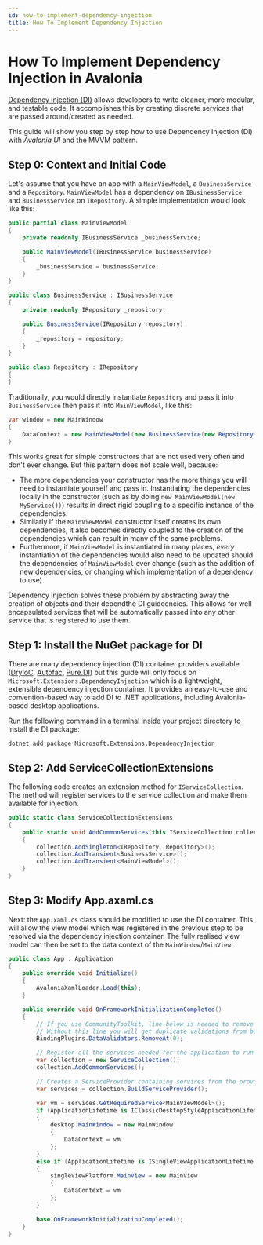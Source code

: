 ```yaml
---
id: how-to-implement-dependency-injection
title: How To Implement Dependency Injection
---
```


# How To Implement Dependency Injection in Avalonia

[Dependency injection (DI)](https://en.wikipedia.org/wiki/Dependency_injection) allows developers to write cleaner, more modular, and testable code. It accomplishes this by creating discrete services that are passed around/created as needed.

This guide will show you step by step how to use Dependency Injection (DI) with _Avalonia UI_ and the MVVM pattern. 

## Step 0: Context and Initial Code

Let's assume that you have an app with a `MainViewModel`, a `BusinessService` and a `Repository`. `MainViewModel` has a dependency on `IBusinessService` and `BusinessService` on `IRepository`. A simple implementation would look like this:

```csharp
public partial class MainViewModel
{
    private readonly IBusinessService _businessService;

    public MainViewModel(IBusinessService businessService)
    {
        _businessService = businessService;
    }
}
```

```csharp
public class BusinessService : IBusinessService
{
    private readonly IRepository _repository;

    public BusinessService(IRepository repository)
    {
        _repository = repository;
    }
}
```

```csharp
public class Repository : IRepository
{
}
```

Traditionally, you would directly instantiate `Repository` and pass it into `BusinessService` then pass it into `MainViewModel`, like this:

```csharp
var window = new MainWindow
{
    DataContext = new MainViewModel(new BusinessService(new Repository()))
}
```

This works great for simple constructors that are not used very often and don't ever change. But this pattern does not scale well, because:
- The more dependencies your constructor has the more things you will need to instantiate yourself and pass in. Instantiating the dependencies locally in the constructor (such as by doing `new MainViewModel(new MyService())`) results in direct rigid coupling to a specific instance of the dependencies. 
- Similarly if the `MainViewModel` constructor itself creates its own dependencies, it also becomes directly coupled to the creation of the dependencies which can result in many of the same problems. 
- Furthermore, if `MainViewModel` is instantiated in many places, _every_ instantiation of the dependencies would also need to be updated should the dependencies of `MainViewModel` ever change (such as the addition of new dependencies, or changing which implementation of a dependency to use).

Dependency injection solves these problem by abstracting away the creation of objects and their dependthe DI guideencies. This allows for well encapsulated services that will be automatically passed into any other service that is registered to use them.

## Step 1: Install the NuGet package for DI
There are many dependency injection (DI) container providers available ([DryIoC](https://github.com/dadhi/DryIoc), [Autofac](https://github.com/autofac/Autofac), [Pure.DI](https://github.com/DevTeam/Pure.DI)) but this guide will only focus on `Microsoft.Extensions.DependencyInjection` which is a lightweight, extensible dependency injection container. It provides an easy-to-use and convention-based way to add DI to .NET applications, including Avalonia-based desktop applications.

Run the following command in a terminal inside your project directory to install the DI package:

```shell
dotnet add package Microsoft.Extensions.DependencyInjection
```

## Step 2: Add ServiceCollectionExtensions 
The following code creates an extension method for `IServiceCollection`. The method will register services to the service collection and make them available for injection.

```csharp
public static class ServiceCollectionExtensions
{
    public static void AddCommonServices(this IServiceCollection collection)
    {
        collection.AddSingleton<IRepository, Repository>();
        collection.AddTransient<BusinessService>();
        collection.AddTransient<MainViewModel>();
    }
}
```

## Step 3: Modify App.axaml.cs
Next: the `App.xaml.cs` class should be modified to use the DI container. This will allow the view model which was registered in the previous step to be resolved via the dependency injection container. The fully realised view model can then be set to the data context of the `MainWindow`/`MainView`. 

```csharp
public class App : Application
{
    public override void Initialize()
    {
        AvaloniaXamlLoader.Load(this);
    }

    public override void OnFrameworkInitializationCompleted()
    {
        // If you use CommunityToolkit, line below is needed to remove Avalonia data validation.
        // Without this line you will get duplicate validations from both Avalonia and CT
        BindingPlugins.DataValidators.RemoveAt(0);

        // Register all the services needed for the application to run
        var collection = new ServiceCollection();
        collection.AddCommonServices();

        // Creates a ServiceProvider containing services from the provided IServiceCollection
        var services = collection.BuildServiceProvider();

        var vm = services.GetRequiredService<MainViewModel>();
        if (ApplicationLifetime is IClassicDesktopStyleApplicationLifetime desktop)
        {
            desktop.MainWindow = new MainWindow
            {
                DataContext = vm
            };
        }
        else if (ApplicationLifetime is ISingleViewApplicationLifetime singleViewPlatform)
        {
            singleViewPlatform.MainView = new MainView
            {
                DataContext = vm
            };
        }

        base.OnFrameworkInitializationCompleted();
    }
}
```
